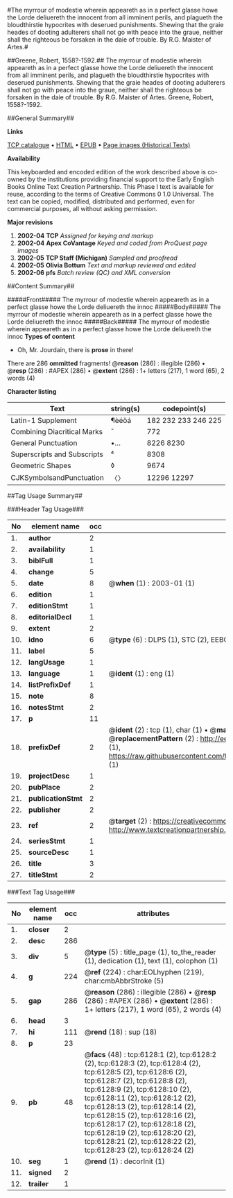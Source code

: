 #The myrrour of modestie wherein appeareth as in a perfect glasse howe the Lorde deliuereth the innocent from all imminent perils, and plagueth the bloudthirstie hypocrites with deserued punishments. Shewing that the graie heades of dooting adulterers shall not go with peace into the graue, neither shall the righteous be forsaken in the daie of trouble. By R.G. Maister of Artes.#

##Greene, Robert, 1558?-1592.##
The myrrour of modestie wherein appeareth as in a perfect glasse howe the Lorde deliuereth the innocent from all imminent perils, and plagueth the bloudthirstie hypocrites with deserued punishments. Shewing that the graie heades of dooting adulterers shall not go with peace into the graue, neither shall the righteous be forsaken in the daie of trouble. By R.G. Maister of Artes.
Greene, Robert, 1558?-1592.

##General Summary##

**Links**

[TCP catalogue](http://www.ota.ox.ac.uk/tcp/)  • 
[HTML](http://tei.it.ox.ac.uk/tcp/Texts-HTML/free/A02/A02138.html)  • 
[EPUB](http://tei.it.ox.ac.uk/tcp/Texts-EPUB/free/A02/A02138.epub) • 
[Page images (Historical Texts)](https://data.historicaltexts.jisc.ac.uk/view?pubId=eebo-99841539e&pageId=eebo-99841539e-6128-1)

**Availability**

This keyboarded and encoded edition of the
	       work described above is co-owned by the institutions
	       providing financial support to the Early English Books
	       Online Text Creation Partnership. This Phase I text is
	       available for reuse, according to the terms of Creative
	       Commons 0 1.0 Universal. The text can be copied,
	       modified, distributed and performed, even for
	       commercial purposes, all without asking permission.

**Major revisions**

1. __2002-04__ __TCP__ *Assigned for keying and markup*
1. __2002-04__ __Apex CoVantage__ *Keyed and coded from ProQuest page images*
1. __2002-05__ __TCP Staff (Michigan)__ *Sampled and proofread*
1. __2002-05__ __Olivia Bottum__ *Text and markup reviewed and edited*
1. __2002-06__ __pfs__ *Batch review (QC) and XML conversion*

##Content Summary##

#####Front#####
The myrrour of modestie wherein appeareth as in a perfect glasse howe the Lorde deliuereth the innoc
#####Body#####
The myrrour of modestie wherein appeareth as in a perfect glasse howe the Lorde deliuereth the innoc
#####Back#####
The myrrour of modestie wherein appeareth as in a perfect glasse howe the Lorde deliuereth the innoc
**Types of content**

  * Oh, Mr. Jourdain, there is **prose** in there!

There are 286 **ommitted** fragments! 
 @__reason__ (286) : illegible (286)  •  @__resp__ (286) : #APEX (286)  •  @__extent__ (286) : 1+ letters (217), 1 word (65), 2 words (4)

**Character listing**


|Text|string(s)|codepoint(s)|
|---|---|---|
|Latin-1 Supplement|¶èéöá|182 232 233 246 225|
|Combining             Diacritical Marks|̄|772|
|General Punctuation|•…|8226 8230|
|Superscripts             and Subscripts|⁴|8308|
|Geometric Shapes|◊|9674|
|CJKSymbolsandPunctuation|〈〉|12296 12297|

##Tag Usage Summary##

###Header Tag Usage###

|No|element name|occ|attributes|
|---|---|---|---|
|1.|__author__|2||
|2.|__availability__|1||
|3.|__biblFull__|1||
|4.|__change__|5||
|5.|__date__|8| @__when__ (1) : 2003-01 (1)|
|6.|__edition__|1||
|7.|__editionStmt__|1||
|8.|__editorialDecl__|1||
|9.|__extent__|2||
|10.|__idno__|6| @__type__ (6) : DLPS (1), STC (2), EEBO-CITATION (1), PROQUEST (1), VID (1)|
|11.|__label__|5||
|12.|__langUsage__|1||
|13.|__language__|1| @__ident__ (1) : eng (1)|
|14.|__listPrefixDef__|1||
|15.|__note__|8||
|16.|__notesStmt__|2||
|17.|__p__|11||
|18.|__prefixDef__|2| @__ident__ (2) : tcp (1), char (1)  •  @__matchPattern__ (2) : ([0-9\-]+):([0-9IVX]+) (1), (.+) (1)  •  @__replacementPattern__ (2) : http://eebo.chadwyck.com/downloadtiff?vid=$1&page=$2 (1), https://raw.githubusercontent.com/textcreationpartnership/Texts/master/tcpchars.xml#$1 (1)|
|19.|__projectDesc__|1||
|20.|__pubPlace__|2||
|21.|__publicationStmt__|2||
|22.|__publisher__|2||
|23.|__ref__|2| @__target__ (2) : https://creativecommons.org/publicdomain/zero/1.0/ (1), http://www.textcreationpartnership.org/docs/. (1)|
|24.|__seriesStmt__|1||
|25.|__sourceDesc__|1||
|26.|__title__|3||
|27.|__titleStmt__|2||


###Text Tag Usage###

|No|element name|occ|attributes|
|---|---|---|---|
|1.|__closer__|2||
|2.|__desc__|286||
|3.|__div__|5| @__type__ (5) : title_page (1), to_the_reader (1), dedication (1), text (1), colophon (1)|
|4.|__g__|224| @__ref__ (224) : char:EOLhyphen (219), char:cmbAbbrStroke (5)|
|5.|__gap__|286| @__reason__ (286) : illegible (286)  •  @__resp__ (286) : #APEX (286)  •  @__extent__ (286) : 1+ letters (217), 1 word (65), 2 words (4)|
|6.|__head__|3||
|7.|__hi__|111| @__rend__ (18) : sup (18)|
|8.|__p__|23||
|9.|__pb__|48| @__facs__ (48) : tcp:6128:1 (2), tcp:6128:2 (2), tcp:6128:3 (2), tcp:6128:4 (2), tcp:6128:5 (2), tcp:6128:6 (2), tcp:6128:7 (2), tcp:6128:8 (2), tcp:6128:9 (2), tcp:6128:10 (2), tcp:6128:11 (2), tcp:6128:12 (2), tcp:6128:13 (2), tcp:6128:14 (2), tcp:6128:15 (2), tcp:6128:16 (2), tcp:6128:17 (2), tcp:6128:18 (2), tcp:6128:19 (2), tcp:6128:20 (2), tcp:6128:21 (2), tcp:6128:22 (2), tcp:6128:23 (2), tcp:6128:24 (2)|
|10.|__seg__|1| @__rend__ (1) : decorInit (1)|
|11.|__signed__|2||
|12.|__trailer__|1||

